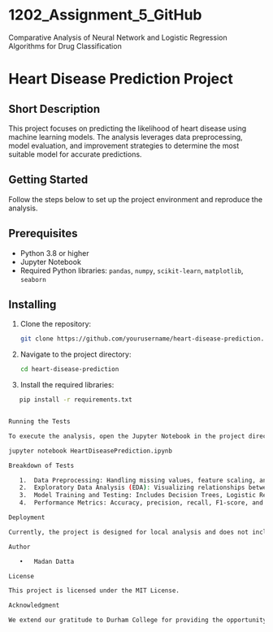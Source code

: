 # 1202_Assignment_5_GitHub
Comparative Analysis of Neural Network and Logistic Regression Algorithms for Drug Classification
# Heart Disease Prediction Project

## Short Description
This project focuses on predicting the likelihood of heart disease using machine learning models. The analysis leverages data preprocessing, model evaluation, and improvement strategies to determine the most suitable model for accurate predictions.

## Getting Started
Follow the steps below to set up the project environment and reproduce the analysis.

## Prerequisites
- Python 3.8 or higher
- Jupyter Notebook
- Required Python libraries: `pandas`, `numpy`, `scikit-learn`, `matplotlib`, `seaborn`

## Installing
1. Clone the repository:
   ```bash
   git clone https://github.com/yourusername/heart-disease-prediction.git

2. Navigate to the project directory:
    ```bash
   cd heart-disease-prediction

3. Install the required libraries:
 ```bash
    pip install -r requirements.txt


Running the Tests

To execute the analysis, open the Jupyter Notebook in the project directory:

jupyter notebook HeartDiseasePrediction.ipynb

Breakdown of Tests

	1.	Data Preprocessing: Handling missing values, feature scaling, and encoding.
	2.	Exploratory Data Analysis (EDA): Visualizing relationships between variables.
	3.	Model Training and Testing: Includes Decision Trees, Logistic Regression, KNN, MLP, and SVM.
	4.	Performance Metrics: Accuracy, precision, recall, F1-score, and confusion matrices.

Deployment

Currently, the project is designed for local analysis and does not include a deployment component. Future work includes deploying the model via Flask or Django.

Author

	•	Madan Datta

License

This project is licensed under the MIT License.

Acknowledgment

We extend our gratitude to Durham College for providing the opportunity and resources for this project.
